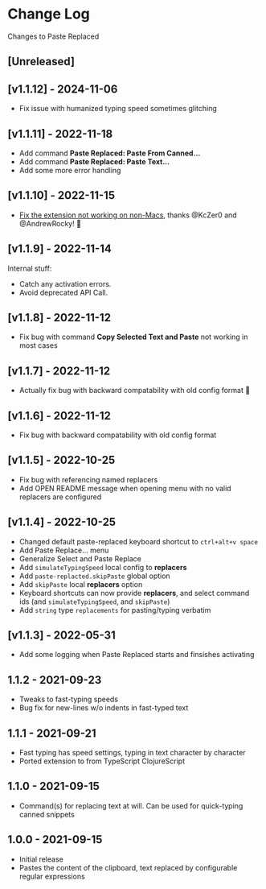 # Change Log

Changes to Paste Replaced

## [Unreleased]

## [v1.1.12] - 2024-11-06

- Fix issue with humanized typing speed sometimes glitching

## [v1.1.11] - 2022-11-18

- Add command **Paste Replaced: Paste From Canned...**
- Add command **Paste Replaced: Paste Text...**
- Add some more error handling

## [v1.1.10] - 2022-11-15

- [Fix the extension not working on non-Macs](https://github.com/PEZ/paste-replaced/issues/4), thanks @KcZer0 and @AndrewRocky! 🙏

## [v1.1.9] - 2022-11-14

Internal stuff:

- Catch any activation errors.
- Avoid deprecated API Call.

## [v1.1.8] - 2022-11-12

- Fix bug with command **Copy Selected Text and Paste** not working in most cases

## [v1.1.7] - 2022-11-12

- Actually fix bug with backward compatability with old config format 🤦

## [v1.1.6] - 2022-11-12

- Fix bug with backward compatability with old config format

## [v1.1.5] - 2022-10-25

- Fix bug with referencing named replacers
- Add OPEN README message when opening menu with no valid replacers are configured

## [v1.1.4] - 2022-10-25

- Changed default paste-replaced keyboard shortcut to `ctrl+alt+v space`
- Add Paste Replace... menu
- Generalize Select and Paste Replace
- Add `simulateTypingSpeed` local config to **replacers**
- Add `paste-replacted.skipPaste` global option
- Add `skipPaste` local **replacers** option
- Keyboard shortcuts can now provide **replacers**, and select command ids (and `simulateTypingSpeed`, and `skipPaste`)
- Add `string` type `replacements` for pasting/typing verbatim

## [v1.1.3] - 2022-05-31

- Add some logging when Paste Replaced starts and finsishes activating

## 1.1.2 - 2021-09-23

- Tweaks to fast-typing speeds
- Bug fix for new-lines w/o indents in fast-typed text

## 1.1.1 - 2021-09-21

- Fast typing has speed settings, typing in text character by character
- Ported extension to from TypeScript ClojureScript

## 1.1.0 - 2021-09-15

- Command(s) for replacing text at will. Can be used for quick-typing canned snippets

## 1.0.0 - 2021-09-15

- Initial release
- Pastes the content of the clipboard, text replaced by configurable regular expressions